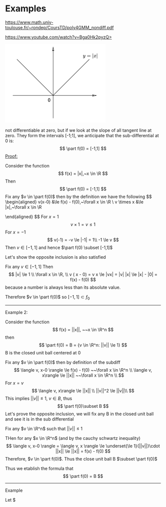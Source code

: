 # Examples

https://www.math.univ-toulouse.fr/~rondep/CoursTD/poly4GMM_nondiff.pdf

https://www.youtube.com/watch?v=Bga0Hk2pyzQ>

![Drag Racing](im1.png)

not differentiable at zero, but if we look at the slope of all tangent line at zero. They form the intervals [-1;1], we anticipate that the sub-differential at 0 is:
$$
\part f(0) = [-1,1]
$$
<u>Proof:</u>

Consider the function
$$
f(x) = |x|,~x \in \R
$$
Then
$$
\part f(0) = [-1,1]
$$
Fix any $v \in \part f(0)$ then by the definition we have the following
$$
\begin{aligned}
 v(x-0) &\le f(x) - f(0),~\forall x \in \R \\
 v  \times x &\le |x|,~\forall x \in \R

\end{aligned}
$$
For $x=1$
$$
v\times 1 = v \le 1
$$
For $x=-1$
$$
v(-1) = -v \le |-1| = 1\\
-1 \le v
$$
Then $v \in [-1,1]$ and hence $\part f(0) \subset [-1,1]$

Let's show the opposite inclusion is also satisfied

Fix any $v \in [-1,1]$ Then
$$
|v| \le 1 \\
\forall x \in \R, \\
v ( x - 0) = v x \le |vx| = |v| |x| \le |x| - |0| = f(x) - f(0)
$$
because a number is always less than its absolute value.

Therefore $v \in \part f(0)$ so $[-1,1] \subset f_0$

----------

Example 2:

Consider the function
$$
f(x) = ||x||, ~~x \in \R^n
$$
then 
$$
\part f(0) = B = {v \in \R^n: ||v|| \le 1}
$$
B is the closed unit ball centered at 0

Fix any $v \in \part f(0)$ then by definition of the subdiff
$$
\langle v, x-0 \rangle \le f(x) - f(0) ~~\forall x \in \R^n \\
\langle v, x\rangle \le ||x||  ~~\forall x \in \R^n \\
$$
For $x=v$
$$
\langle v, x\rangle \le ||x||  \\
||v||^2 \le ||v||\\
$$
This implies $||v|| \le 1$, $v \in B$, thus
$$
\part f(0)\subset B
$$
Let's prove the opposite inclusion, we will fix any B in the closed unit ball and see it is in the sub differential

Fix any $v \in \R^n$ such that $||v|| \le 1$

THen for any $x \in \R^n$ (and by the cauchy schwartz inequality)
$$
\langle v, x-0 \rangle = \langle v, x \rangle \le \underset{\le 1}{||v||}\cdot ||x|| \le ||x|| = f(x) - f(0)
$$
Therefore, $v \in \part f(0)$. Thus the close unit ball B $\subset \part f(0)$

Thus we etablish the formula that 
$$
\part f(0) = B
$$

--------------

Example

Let $

















